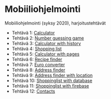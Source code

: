 # Mobiiliohjelmointi

Mobiiliohjelmointi (syksy 2020), harjoitustehtävät

- Tehtävä 1: [Calculator](/calculator/App.js)
- Tehtävä 2: [Number guessing game](/number_guessing_game/App.js)
- Tehtävä 3: [Calculator with history](/calculator_with_history/App.js)
- Tehtävä 4: [Shopping list](/shopping_list/App.js)
- Tehtävä 5: [Calculator with pages](/calculator_with_pages/App.js)
- Tehtävä 6: [Recipe finder](/recipe_finder/App.js)
- Tehtävä 7: [Euro converter](/euro_converter/App.js)
- Tehtävä 8: [Address finder](/find_the_address/App.js)
- Tehtävä 9: [Address finder with location](/find_with_location/App.js)
- Tehtävä 10: [Shoppinglist with database](/shoppinglist_with_db/App.js)
- Tehtävä 11: [Shoppinglist with firebase](/shoppinglist_with_firebase/App.js)
- Tehtävä 12: [Contacts](/Contacts/App.js)

